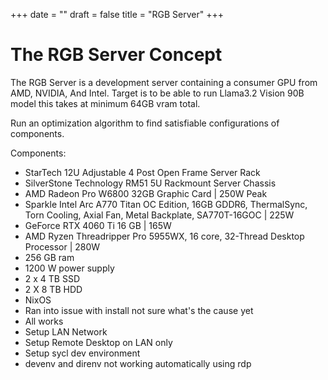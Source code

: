 +++
date = ""
draft = false
title = "RGB Server"
+++

# The RGB Server Concept

The RGB Server is a development server containing a consumer GPU from AMD, NVIDIA, And Intel.
Target is to be able to run Llama3.2 Vision 90B model this takes at minimum 64GB vram total.

Run an optimization algorithm to find satisfiable configurations of components.

Components:
 - StarTech 12U Adjustable 4 Post Open Frame Server Rack
 - SilverStone Technology RM51 5U Rackmount Server Chassis
 - AMD Radeon Pro W6800 32GB Graphic Card | 250W Peak
 - Sparkle Intel Arc A770 Titan OC Edition, 16GB GDDR6, ThermalSync, Torn Cooling, Axial Fan, Metal Backplate, SA770T-16GOC | 225W
 - GeForce RTX 4060 Ti 16 GB | 165W
 - AMD Ryzen Threadripper Pro 5955WX, 16 core, 32-Thread Desktop Processor | 280W
 - 256 GB ram
 - 1200 W power supply
 - 2 x 4 TB SSD
 - 2 X 8 TB HDD
 - NixOS
 - Ran into issue with install not sure what's the cause yet
 - All works
 - Setup LAN Network
 - Setup Remote Desktop on LAN only
 - Setup sycl dev environment
 - devenv and direnv not working automatically using rdp
